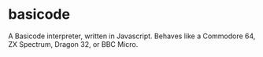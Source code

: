 basicode
========

A Basicode interpreter, written in Javascript. Behaves like a Commodore 64, ZX Spectrum, Dragon 32, or BBC Micro.
